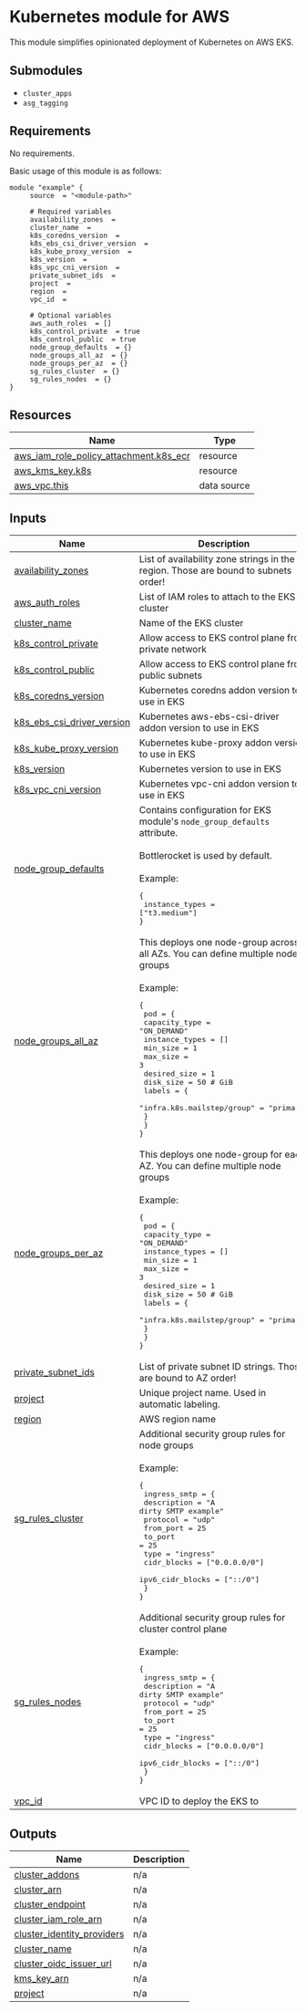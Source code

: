# Kubernetes module for AWS

This module simplifies opinionated deployment of Kubernetes on AWS EKS.

## Submodules

- `cluster_apps`
- `asg_tagging`


<!-- BEGIN_AUTOMATED_TF_DOCS_BLOCK -->
## Requirements

No requirements.

Basic usage of this module is as follows:

```hcl
module "example" {
	 source  = "<module-path>"

	 # Required variables
	 availability_zones  = 
	 cluster_name  = 
	 k8s_coredns_version  = 
	 k8s_ebs_csi_driver_version  = 
	 k8s_kube_proxy_version  = 
	 k8s_version  = 
	 k8s_vpc_cni_version  = 
	 private_subnet_ids  = 
	 project  = 
	 region  = 
	 vpc_id  = 

	 # Optional variables
	 aws_auth_roles  = []
	 k8s_control_private  = true
	 k8s_control_public  = true
	 node_group_defaults  = {}
	 node_groups_all_az  = {}
	 node_groups_per_az  = {}
	 sg_rules_cluster  = {}
	 sg_rules_nodes  = {}
}
```

## Resources

| Name | Type |
|------|------|
| [aws_iam_role_policy_attachment.k8s_ecr](https://registry.terraform.io/providers/hashicorp/aws/latest/docs/resources/iam_role_policy_attachment) | resource |
| [aws_kms_key.k8s](https://registry.terraform.io/providers/hashicorp/aws/latest/docs/resources/kms_key) | resource |
| [aws_vpc.this](https://registry.terraform.io/providers/hashicorp/aws/latest/docs/data-sources/vpc) | data source |
## Inputs

| Name | Description | Type | Default | Required |
|------|-------------|------|---------|:--------:|
| <a name="input_availability_zones"></a> [availability\_zones](#input\_availability\_zones) | List of availability zone strings in the region. Those are bound to subnets order! | `list(string)` | n/a | yes |
| <a name="input_aws_auth_roles"></a> [aws\_auth\_roles](#input\_aws\_auth\_roles) | List of IAM roles to attach to the EKS cluster | `list(any)` | `[]` | no |
| <a name="input_cluster_name"></a> [cluster\_name](#input\_cluster\_name) | Name of the EKS cluster | `string` | n/a | yes |
| <a name="input_k8s_control_private"></a> [k8s\_control\_private](#input\_k8s\_control\_private) | Allow access to EKS control plane from private network | `bool` | `true` | no |
| <a name="input_k8s_control_public"></a> [k8s\_control\_public](#input\_k8s\_control\_public) | Allow access to EKS control plane from public subnets | `bool` | `true` | no |
| <a name="input_k8s_coredns_version"></a> [k8s\_coredns\_version](#input\_k8s\_coredns\_version) | Kubernetes coredns addon version to use in EKS | `string` | n/a | yes |
| <a name="input_k8s_ebs_csi_driver_version"></a> [k8s\_ebs\_csi\_driver\_version](#input\_k8s\_ebs\_csi\_driver\_version) | Kubernetes aws-ebs-csi-driver addon version to use in EKS | `string` | n/a | yes |
| <a name="input_k8s_kube_proxy_version"></a> [k8s\_kube\_proxy\_version](#input\_k8s\_kube\_proxy\_version) | Kubernetes kube-proxy addon version to use in EKS | `string` | n/a | yes |
| <a name="input_k8s_version"></a> [k8s\_version](#input\_k8s\_version) | Kubernetes version to use in EKS | `string` | n/a | yes |
| <a name="input_k8s_vpc_cni_version"></a> [k8s\_vpc\_cni\_version](#input\_k8s\_vpc\_cni\_version) | Kubernetes vpc-cni addon version to use in EKS | `string` | n/a | yes |
| <a name="input_node_group_defaults"></a> [node\_group\_defaults](#input\_node\_group\_defaults) | Contains configuration for EKS module's `node_group_defaults` attribute.<br><br>Bottlerocket is used by default.<br><br>Example:<pre>{<br>  instance_types = ["t3.medium"]<br>}</pre> | `map(any)` | `{}` | no |
| <a name="input_node_groups_all_az"></a> [node\_groups\_all\_az](#input\_node\_groups\_all\_az) | This deploys one node-group across all AZs. You can define multiple node groups<br><br>Example:<pre>{<br>  pod = {<br>    capacity_type  = "ON_DEMAND"<br>    instance_types = []<br>    min_size       = 1<br>    max_size       = 3<br>    desired_size   = 1<br>    disk_size      = 50 # GiB<br>    labels = {<br>      "infra.k8s.mailstep/group" = "primary"<br>    }<br>  }<br>}</pre> | `map(any)` | `{}` | no |
| <a name="input_node_groups_per_az"></a> [node\_groups\_per\_az](#input\_node\_groups\_per\_az) | This deploys one node-group for each AZ. You can define multiple node groups<br><br>Example:<pre>{<br>  pod = {<br>    capacity_type  = "ON_DEMAND"<br>    instance_types = []<br>    min_size       = 1<br>    max_size       = 3<br>    desired_size   = 1<br>    disk_size      = 50 # GiB<br>    labels = {<br>      "infra.k8s.mailstep/group" = "primary"<br>    }<br>  }<br>}</pre> | `map(any)` | `{}` | no |
| <a name="input_private_subnet_ids"></a> [private\_subnet\_ids](#input\_private\_subnet\_ids) | List of private subnet ID strings. Those are bound to AZ order! | `list(string)` | n/a | yes |
| <a name="input_project"></a> [project](#input\_project) | Unique project name. Used in automatic labeling. | `string` | n/a | yes |
| <a name="input_region"></a> [region](#input\_region) | AWS region name | `string` | n/a | yes |
| <a name="input_sg_rules_cluster"></a> [sg\_rules\_cluster](#input\_sg\_rules\_cluster) | Additional security group rules for node groups<br><br>Example:<pre>{<br>  ingress_smtp = {<br>    description      = "A dirty SMTP example"<br>    protocol         = "udp"<br>    from_port        = 25<br>    to_port          = 25<br>    type             = "ingress"<br>    cidr_blocks      = ["0.0.0.0/0"]<br>    ipv6_cidr_blocks = ["::/0"]<br>  }<br>}</pre> | `map(any)` | `{}` | no |
| <a name="input_sg_rules_nodes"></a> [sg\_rules\_nodes](#input\_sg\_rules\_nodes) | Additional security group rules for cluster control plane<br><br>Example:<pre>{<br>  ingress_smtp = {<br>    description      = "A dirty SMTP example"<br>    protocol         = "udp"<br>    from_port        = 25<br>    to_port          = 25<br>    type             = "ingress"<br>    cidr_blocks      = ["0.0.0.0/0"]<br>    ipv6_cidr_blocks = ["::/0"]<br>  }<br>}</pre> | `map(any)` | `{}` | no |
| <a name="input_vpc_id"></a> [vpc\_id](#input\_vpc\_id) | VPC ID to deploy the EKS to | `string` | n/a | yes |
## Outputs

| Name | Description |
|------|-------------|
| <a name="output_cluster_addons"></a> [cluster\_addons](#output\_cluster\_addons) | n/a |
| <a name="output_cluster_arn"></a> [cluster\_arn](#output\_cluster\_arn) | n/a |
| <a name="output_cluster_endpoint"></a> [cluster\_endpoint](#output\_cluster\_endpoint) | n/a |
| <a name="output_cluster_iam_role_arn"></a> [cluster\_iam\_role\_arn](#output\_cluster\_iam\_role\_arn) | n/a |
| <a name="output_cluster_identity_providers"></a> [cluster\_identity\_providers](#output\_cluster\_identity\_providers) | n/a |
| <a name="output_cluster_name"></a> [cluster\_name](#output\_cluster\_name) | n/a |
| <a name="output_cluster_oidc_issuer_url"></a> [cluster\_oidc\_issuer\_url](#output\_cluster\_oidc\_issuer\_url) | n/a |
| <a name="output_kms_key_arn"></a> [kms\_key\_arn](#output\_kms\_key\_arn) | n/a |
| <a name="output_project"></a> [project](#output\_project) | n/a |
<!-- END_AUTOMATED_TF_DOCS_BLOCK -->